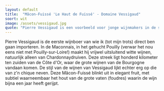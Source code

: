 ```yaml
---
layout: default
title:  "Mâcon-Fuissé 'Le Haut de Fuissé' - Domaine Vessigaud"
soort: wit
image: /assets/vessigaud.jpg
quote: "Pierre Vessigaud is een voorbeeld voor jonge wijnmakers in de streek. Zijn Bourgognes zijn een must voor de liefhebber van goede Chardonnay"
---
```

<p class="typl8-drop-cap">Pierre Vessigaud is de eerste wijnboer van wie ik (tot mijn trots) direct ben gaan importeren. In de Maconnais, in het gehucht Pouilly (verwar het nou eens niet met Pouilly-sur-Loire!) maakt hij vrijwel uitsluitend witte wijnen, natuurlijk alleen van Chardonnaydruiven. Deze streek ligt honderd kilometer ten zuiden van de Côte d'Or, waar de grote wijnen van de Bourgogne vandaan komen. De stijl van de wijnen van Vessigaud lijkt echter erg op die van z'n chique neven. Deze Mâcon-Fuissé blinkt uit in elegant fruit, met subtiel waarneembaar het hout van de grote vaten (foudres) waarin de wijn bijna een jaar heeft gerijpt.
</p>

